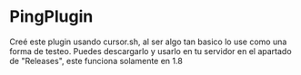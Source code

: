 # PingPlugin
Creé este plugin usando cursor.sh, al ser algo tan basico lo use como una forma de testeo.
Puedes descargarlo y usarlo en tu servidor en el apartado de "Releases", este funciona solamente en 1.8
